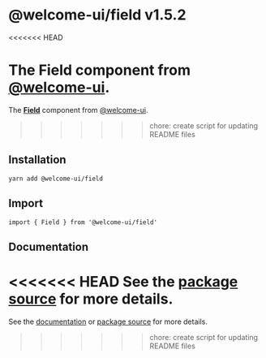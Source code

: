 # @welcome-ui/field v1.5.2
<<<<<<< HEAD

The Field component from [@welcome-ui](http://welcome-ui.com).
=======
  
The **[Field](http://welcome-ui.com/fields/field)** component from [@welcome-ui](http://welcome-ui.com).
>>>>>>> chore: create script for updating README files

## Installation

    yarn add @welcome-ui/field

## Import

    import { Field } from '@welcome-ui/field'

## Documentation

<<<<<<< HEAD
See the  [package source](https://github.com/WTTJ/welcome-ui/tree/v1.5.2/packages/Field) for more details.
=======
See the [documentation](http://welcome-ui.com/fields/field) or [package source](https://github.com/WTTJ/welcome-ui/tree/v1.5.2/packages/Field) for more details.
>>>>>>> chore: create script for updating README files
